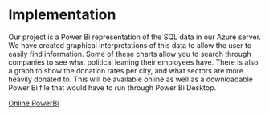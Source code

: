 # Implementation

Our project is a Power Bi representation of the SQL data in our Azure server. We have created graphical interpretations of this
data to allow the user to easily find information. Some of these charts allow you to search through companies to see what political 
leaning their employees have. There is also a graph to show the donation rates per city, and what sectors are more heavily donated
to. This will be available online as well as a downloadable Power Bi file that would have to run through Power Bi Desktop.

[Online PowerBi](https://app.powerbi.com/groups/22e35222-29d2-487d-9734-358f4c2ed5b2/reports/e4ea2d21-0aa1-40ec-a1c4-e5c9e7fc81be?ctid=9c7de09d-9034-44c1-b462-c464fece204a)
